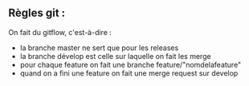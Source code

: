## Règles git :
On fait du gitflow, c'est-à-dire : 
- la branche master ne sert que pour les releases
- la branche dévelop est celle sur laquelle on fait les merge
- pour chaque feature on fait une branche feature/"nomdelafeature"
- quand on a fini une feature on fait une merge request sur develop

